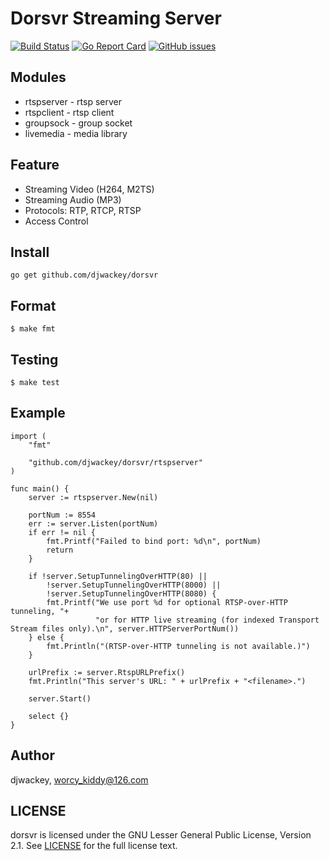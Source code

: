 Dorsvr Streaming Server
=======================

[![Build Status](https://travis-ci.org/djwackey/dorsvr.svg?branch=master)](https://travis-ci.org/djwackey/dorsvr)
[![Go Report Card](https://goreportcard.com/badge/github.com/djwackey/dorsvr)](https://goreportcard.com/report/github.com/djwackey/dorsvr)
[![GitHub issues](https://img.shields.io/github/issues/djwackey/dorsvr.svg)](https://github.com/djwackey/dorsvr/issues)
## Modules
 * rtspserver - rtsp server
 * rtspclient - rtsp client
 * groupsock  - group socket
 * livemedia  - media library

## Feature
 * Streaming Video (H264, M2TS)
 * Streaming Audio (MP3)
 * Protocols: RTP, RTCP, RTSP
 * Access Control

## Install
    go get github.com/djwackey/dorsvr

## Format
    $ make fmt

## Testing
    $ make test

## Example
```golang
import (
    "fmt"

    "github.com/djwackey/dorsvr/rtspserver"
)

func main() {
    server := rtspserver.New(nil)

    portNum := 8554
    err := server.Listen(portNum)
    if err != nil {
        fmt.Printf("Failed to bind port: %d\n", portNum)
        return
    }

    if !server.SetupTunnelingOverHTTP(80) ||
        !server.SetupTunnelingOverHTTP(8000) ||
        !server.SetupTunnelingOverHTTP(8080) {
        fmt.Printf("We use port %d for optional RTSP-over-HTTP tunneling, "+
                   "or for HTTP live streaming (for indexed Transport Stream files only).\n", server.HTTPServerPortNum())
    } else {
        fmt.Println("(RTSP-over-HTTP tunneling is not available.)")
    }

    urlPrefix := server.RtspURLPrefix()
    fmt.Println("This server's URL: " + urlPrefix + "<filename>.")

    server.Start()

    select {}
}
```
## Author
djwackey, worcy_kiddy@126.com

## LICENSE
dorsvr is licensed under the GNU Lesser General Public License, Version 2.1. See [LICENSE](https://github.com/djwackey/dorsvr/blob/master/LICENSE) for the full license text.
